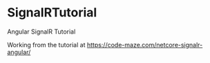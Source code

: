 # SignalRTutorial
Angular SignalR Tutorial

Working from the tutorial at https://code-maze.com/netcore-signalr-angular/
